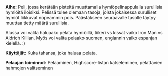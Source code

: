 **Aihe:** Peli, jossa kerätään pisteitä muuttamalla hymiöpelinappulalla surullisia hymiöitä iloisiksi. Pelissä tulee olemaan tasoja, joista jokaisessa surulliset hymiöt liikkuvat nopeammin pois. Päästäkseen seuraavalle tasolle täytyy muuttaa tietty määrä surullisia.

Alussa voi valita haluaako pelata hymiöillä, tiikeri vs kissat vaiko Iron Man vs Aldrich Killian. Myös voi valita pelaako suomen, englannin vaiko espanjan kielellä. :)

**Käyttäjät:** Kuka tahansa, joka haluaa pelata.

**Pelaajan toiminnot:** Pelaaminen, Highscore-listan katseleminen, pelattavien hahmojen valitseminen

